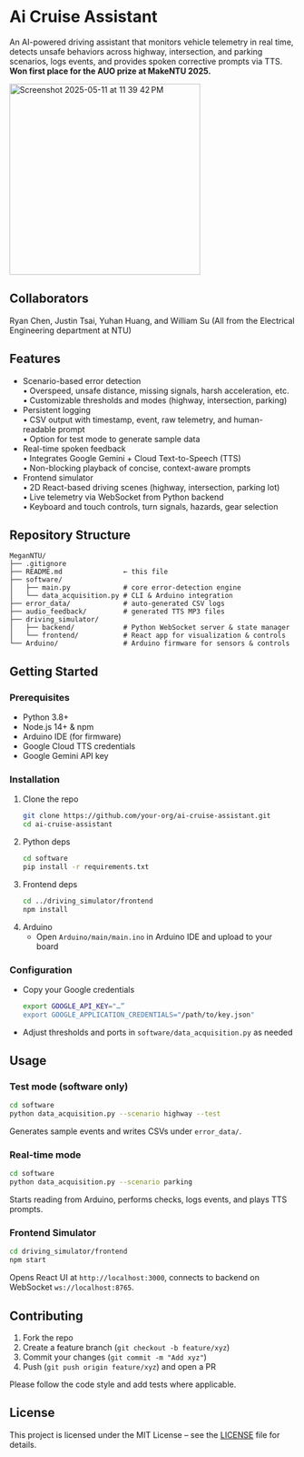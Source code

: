 # Ai Cruise Assistant

An AI-powered driving assistant that monitors vehicle telemetry in real time, detects unsafe behaviors across highway, intersection, and parking scenarios, logs events, and provides spoken corrective prompts via TTS. **Won first place for the AUO prize at MakeNTU 2025.**


<img width="336" alt="Screenshot 2025-05-11 at 11 39 42 PM" src="https://github.com/user-attachments/assets/4dc9a436-063d-4145-8773-8019ae68ca16" />

## Collaborators

Ryan Chen, Justin Tsai, Yuhan Huang, and William Su (All from the Electrical Engineering department at NTU)

## Features

- Scenario-based error detection  
  • Overspeed, unsafe distance, missing signals, harsh acceleration, etc.  
  • Customizable thresholds and modes (highway, intersection, parking)  
- Persistent logging  
  • CSV output with timestamp, event, raw telemetry, and human-readable prompt  
  • Option for test mode to generate sample data  
- Real-time spoken feedback  
  • Integrates Google Gemini + Cloud Text-to-Speech (TTS)  
  • Non-blocking playback of concise, context-aware prompts  
- Frontend simulator  
  • 2D React-based driving scenes (highway, intersection, parking lot)  
  • Live telemetry via WebSocket from Python backend  
  • Keyboard and touch controls, turn signals, hazards, gear selection  

## Repository Structure

```
MeganNTU/
├── .gitignore
├── README.md               ← this file
├── software/
│   ├── main.py             # core error-detection engine
│   └── data_acquisition.py # CLI & Arduino integration
├── error_data/             # auto-generated CSV logs
├── audio_feedback/         # generated TTS MP3 files
├── driving_simulator/
│   ├── backend/            # Python WebSocket server & state manager
│   └── frontend/           # React app for visualization & controls
└── Arduino/                # Arduino firmware for sensors & controls
```

## Getting Started

### Prerequisites

- Python 3.8+  
- Node.js 14+ & npm  
- Arduino IDE (for firmware)  
- Google Cloud TTS credentials  
- Google Gemini API key  

### Installation

1. Clone the repo  
   ```bash
   git clone https://github.com/your-org/ai-cruise-assistant.git
   cd ai-cruise-assistant
   ```
2. Python deps  
   ```bash
   cd software
   pip install -r requirements.txt
   ```
3. Frontend deps  
   ```bash
   cd ../driving_simulator/frontend
   npm install
   ```
4. Arduino  
   - Open `Arduino/main/main.ino` in Arduino IDE and upload to your board

### Configuration

- Copy your Google credentials  
  ```bash
  export GOOGLE_API_KEY="…”  
  export GOOGLE_APPLICATION_CREDENTIALS="/path/to/key.json"
  ```
- Adjust thresholds and ports in `software/data_acquisition.py` as needed

## Usage

### Test mode (software only)

```bash
cd software
python data_acquisition.py --scenario highway --test
```
Generates sample events and writes CSVs under `error_data/`.

### Real-time mode

```bash
cd software
python data_acquisition.py --scenario parking
```
Starts reading from Arduino, performs checks, logs events, and plays TTS prompts.

### Frontend Simulator

```bash
cd driving_simulator/frontend
npm start
```
Opens React UI at `http://localhost:3000`, connects to backend on WebSocket `ws://localhost:8765`.

## Contributing

1. Fork the repo  
2. Create a feature branch (`git checkout -b feature/xyz`)  
3. Commit your changes (`git commit -m "Add xyz"`)  
4. Push (`git push origin feature/xyz`) and open a PR

Please follow the code style and add tests where applicable.

## License

This project is licensed under the MIT License – see the [LICENSE](LICENSE) file for details.
